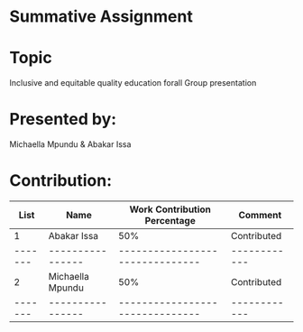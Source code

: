 # Summative Assignment
# Topic 
Inclusive and equitable quality education forall
Group presentation
# Presented by: 
Michaella Mpundu & Abakar Issa

# Contribution:
 List  |  Name          |  Work Contribution Percentage |  Comment   
-------|----------------|-------------------------------|------------
1      |Abakar Issa     | 50%                           | Contributed
-------|----------------|-------------------------------|------------
2|Michaella Mpundu| 50%                           | Contributed
-------|----------------|-------------------------------|------------
